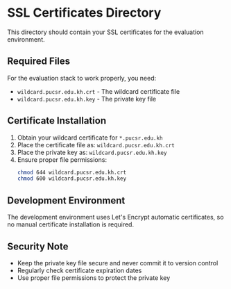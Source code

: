 # SSL Certificates Directory

This directory should contain your SSL certificates for the evaluation environment.

## Required Files

For the evaluation stack to work properly, you need:

- `wildcard.pucsr.edu.kh.crt` - The wildcard certificate file
- `wildcard.pucsr.edu.kh.key` - The private key file

## Certificate Installation

1. Obtain your wildcard certificate for `*.pucsr.edu.kh`
2. Place the certificate file as: `wildcard.pucsr.edu.kh.crt`  
3. Place the private key as: `wildcard.pucsr.edu.kh.key`
4. Ensure proper file permissions:
   ```bash
   chmod 644 wildcard.pucsr.edu.kh.crt
   chmod 600 wildcard.pucsr.edu.kh.key
   ```

## Development Environment

The development environment uses Let's Encrypt automatic certificates, so no manual certificate installation is required.

## Security Note

- Keep the private key file secure and never commit it to version control
- Regularly check certificate expiration dates
- Use proper file permissions to protect the private key